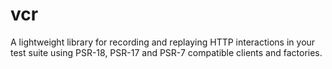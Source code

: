 # vcr
A lightweight library for recording and replaying HTTP interactions in your test suite using PSR-18, PSR-17 and PSR-7 compatible clients and factories.

